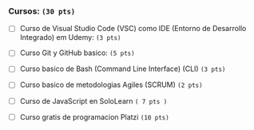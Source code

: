 
### Cursos: `(30 pts)`

* [ ] Curso de Visual Studio Code (VSC) como IDE (Entorno de Desarrollo Integrado) em Udemy: `(3 pts)`  
  

* [ ] Curso Git y GitHub basico: `(5 pts)`
  
  
* [ ] Curso basico de Bash  (Command Line Interface) (CLI) `(3 pts)`
  

* [ ] Curso basico de metodologias Agiles (SCRUM) `(2 pts)`
  

* [ ] Curso de JavaScript en SoloLearn `( 7 pts )`
 
 
 * [ ] Curso gratis de programacion Platzi `(10 pts)`
   